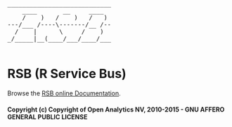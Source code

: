 <pre>
____________________________
    ____       __     ____  
    /    )   /    )   /   ) 
---/___ /----\-------/__ /--
  /    |      \     /    )  
_/_____|__(____/___/____/___
                            
</pre>

# RSB (R Service Bus)

Browse the [RSB online Documentation](https://rsb-doc.openanalytics.eu/current/).

#### Copyright (c) Copyright of Open Analytics NV, 2010-2015 - GNU AFFERO GENERAL PUBLIC LICENSE
